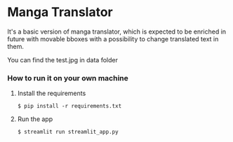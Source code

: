 # Manga Translator

It's a basic version of manga translator, which is expected to be enriched in future with movable bboxes with a possibility to change translated text in them.

You can find the test.jpg in data folder

### How to run it on your own machine

1. Install the requirements

   ```
   $ pip install -r requirements.txt
   ```

2. Run the app

   ```
   $ streamlit run streamlit_app.py
   ```
